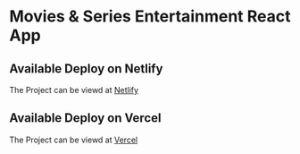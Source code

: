 # Movies & Series Entertainment React App

## Available Deploy on Netlify

The Project can be viewd at [Netlify](https://movie-series-hub.netlify.app/)

## Available Deploy on Vercel

The Project can be viewd at [Vercel](https://movie-series-hub.vercel.app/)
